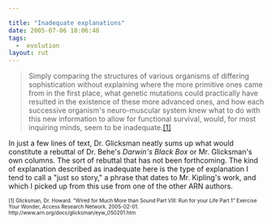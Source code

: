 ```yaml
---

title: "Inadequate explanations"
date: 2005-07-06 18:06:48
tags:
  -  evolution
layout: rut
---
```


<blockquote>Simply comparing the structures of various organisms of differing sophistication without explaining where the more primitive ones came from in the first place, what genetic mutations could practically have resulted in the existence of these more advanced ones, and how each successive organism's neuro-muscular system knew what to do with this new information to allow for functional survival, would, for most inquiring minds, seem to be inadequate.<a href="http://www.arn.org/docs/glicksman/eyw_050201.htm">[1]</a></blockquote>  <p>In just a few lines of text, Dr. Glicksman neatly sums up what would constitute a rebuttal of Dr. Behe's <i>Darwin's Black Box</i> or Mr. Glicksman's own columns.  The sort of rebuttal that has not been forthcoming.  The kind of explanation described as inadequate here is the type of explanation I tend to call a "just so story," a phrase that dates to Mr. Kipling's work, and which I picked up from this use from one of the other ARN authors.</p>  <font size="-2"> [1] Glicksman, Dr. Howard.  "Wired for Much More than Sound Part VIII: Run for your Life Part 1" Exercise Your Wonder, Access Research Network.  2005-02-01. http://www.arn.org/docs/glicksman/eyw_050201.htm </font>

